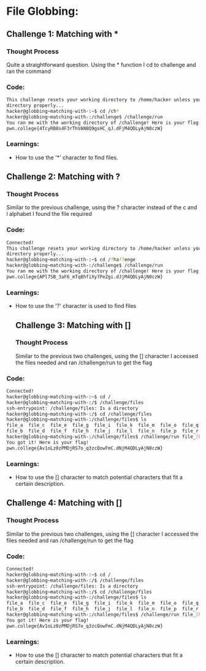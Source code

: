 # File Globbing: 

## Challenge 1: Matching with *

### Thought Process
Quite a straightforward question. Using the * function I cd to challenge and ran the command

### Code:
```bash
This challenge resets your working directory to /home/hacker unless you change
directory properly...
hacker@globbing~matching-with-:~$ cd /ch*
hacker@globbing~matching-with-:/challenge$ /challenge/run
You ran me with the working directory of /challenge! Here is your flag:
pwn.college{4TcyRB8s4F3rThVAN8Q9gsHC_qJ.dFjM4QDLyAjN0czW}
```
### Learnings:
- How to use the '*' character to find files.


## Challenge 2: Matching with ?

### Thought Process
Similar to the previous challenge, using the ? character instead of the c and l alphabet I found the file required

### Code:
```bash
Connected!
This challenge resets your working directory to /home/hacker unless you change
directory properly...
hacker@globbing~matching-with-:~$ cd /?ha??enge
hacker@globbing~matching-with-:/challenge$ /challenge/run
You ran me with the working directory of /challenge! Here is your flag:
pwn.college{APl7SB_3aF6_mTq8hfiXy7PeZgi.dJjM4QDLyAjN0czW}
```
### Learnings:
- How to use the '?' character is used to find files


  ## Challenge 3: Matching with []

  ### Thought Process
  Similar to the previous two challenges, using the [] character I accessed the files needed and ran /challenge/run to get the flag

### Code:
```bash
Connected!
hacker@globbing~matching-with-:~$ cd /
hacker@globbing~matching-with-:/$ /challenge/files
ssh-entrypoint: /challenge/files: Is a directory
hacker@globbing~matching-with-:/$ cd /challenge/files
hacker@globbing~matching-with-:/challenge/files$ ls
file_a  file_c  file_e  file_g  file_i  file_k  file_m  file_o  file_q  file_s  file_u  file_w  file_y
file_b  file_d  file_f  file_h  file_j  file_l  file_n  file_p  file_r  file_t  file_v  file_x  file_z
hacker@globbing~matching-with-:/challenge/files$ /challenge/run file_[bash]
You got it! Here is your flag!
pwn.college{Av1oLz0zPMDjRS7o_q3zcQowFmC.dNjM4QDLyAjN0czW}
```

### Learnings:
- How to use the [] character to match potential characters that fit a certain description.


## Challenge 4: Matching with []

  ### Thought Process
  Similar to the previous two challenges, using the [] character I accessed the files needed and ran /challenge/run to get the flag

### Code:
```bash
Connected!
hacker@globbing~matching-with-:~$ cd /
hacker@globbing~matching-with-:/$ /challenge/files
ssh-entrypoint: /challenge/files: Is a directory
hacker@globbing~matching-with-:/$ cd /challenge/files
hacker@globbing~matching-with-:/challenge/files$ ls
file_a  file_c  file_e  file_g  file_i  file_k  file_m  file_o  file_q  file_s  file_u  file_w  file_y
file_b  file_d  file_f  file_h  file_j  file_l  file_n  file_p  file_r  file_t  file_v  file_x  file_z
hacker@globbing~matching-with-:/challenge/files$ /challenge/run file_[bash]
You got it! Here is your flag!
pwn.college{Av1oLz0zPMDjRS7o_q3zcQowFmC.dNjM4QDLyAjN0czW}
```

### Learnings:
- How to use the [] character to match potential characters that fit a certain description.
